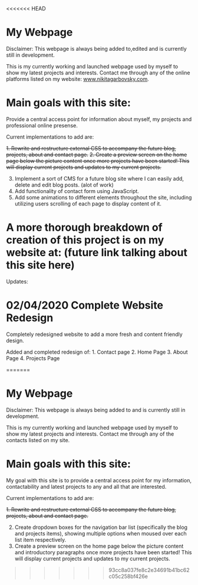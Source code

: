 <<<<<<< HEAD
# My Webpage
Disclaimer:
This webpage is always being added to,edited and is currently still in development.

This is my currently working and launched webpage used by myself to show my latest projects and interests. Contact me through any of the online platforms listed on my website: www.nikitagarbovsky.com.

# Main goals with this site:

Provide a central access point for information about myself, my projects and professional online presense.

Current implementations to add are:

~~1. Rewrite and restructure external CSS to accompany the future blog, projects, about and contact page.~~
~~2. Create a preview screen on the home page below the picture content once more projects have been started! This will display current projects and updates to my current projects.~~

3. Implement a sort of CMS for a future blog site where I can easily add, delete and edit blog posts. (alot of work)
4. Add functionality of contact form using JavaScript.
5. Add some animations to different elements throughout the site, including utilizing users scrolling of each page to display 
content of it.

# A more thorough breakdown of creation of this project is on my website at: (future link talking about this site here)
Updates:

# 02/04/2020 Complete Website Redesign

Completely redesigned website to add a more fresh and content friendly design. 

Added and completed redesign of:
    1. Contact page
    2. Home Page
    3. About Page
    4. Projects Page


=======
# My Webpage
Disclaimer:
This webpage is always being added to and is currently still in development.

This is my currently working and launched webpage used by myself to show my latest projects and interests. Contact me through any of the contacts listed on my site.

# Main goals with this site:

My goal with this site is to provide a central access point for my information, contactability and latest projects to any and all that are interested.

Current implementations to add are:

~~1. Rewrite and restructure external CSS to accompany the future blog, projects, about and contact page.~~

2. Create dropdown boxes for the navigation bar list (specifically the blog and projects items), showing multiple options when moused over each list item respectively.
3. Create a preview screen on the home page below the picture content and introductory paragraphs once more projects have been started! This will display current projects and updates to my current projects.
>>>>>>> 93cc8a037fe8c2e34691b41bc62c05c258bf426e
